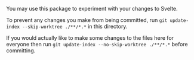 You may use this package to experiment with your changes to Svelte.

To prevent any changes you make from being committed, run `git update-index --skip-worktree ./**/*.*` in this directory.

If you would actually like to make some changes to the files here for everyone then run `git update-index --no-skip-worktree ./**/*.*` before committing.